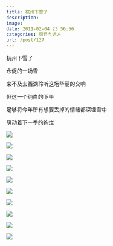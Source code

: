 ```yaml
---
title: 杭州下雪了
description: 
image: 
date: 2011-02-04 23:56:56
categories: 苟且与远方
url: /post/127
---
```


杭州下雪了

仓促的一场雪

来不及去西湖聆听这场华丽的交响

但这一个纯白的下午

足够将今年所有想要丢掉的情绪都深埋雪中

萌动着下一季的绚烂

![](https://cdn.victor42.work/posts/2011-02/02-04/20.jpg)

![](https://cdn.victor42.work/posts/2011-02/02-04/21.jpg)

![](https://cdn.victor42.work/posts/2011-02/02-04/22.jpg)

![](https://cdn.victor42.work/posts/2011-02/02-04/23.jpg)

![](https://cdn.victor42.work/posts/2011-02/02-04/24.jpg)

![](https://cdn.victor42.work/posts/2011-02/02-04/25.jpg)

![](https://cdn.victor42.work/posts/2011-02/02-04/26.jpg)

![](https://cdn.victor42.work/posts/2011-02/02-04/27.jpg)

![](https://cdn.victor42.work/posts/2011-02/02-04/28.jpg)

![](https://cdn.victor42.work/posts/2011-02/02-04/29.jpg)